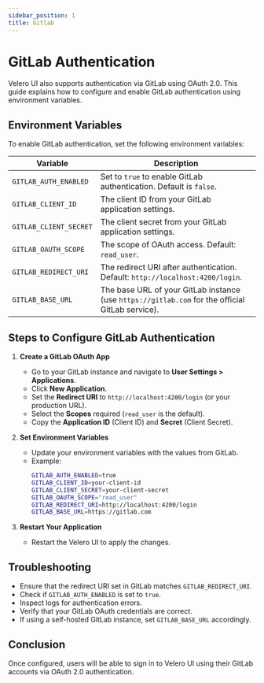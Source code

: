 ```yaml
---
sidebar_position: 1
title: Gitlab
---
```


# GitLab Authentication

Velero UI also supports authentication via GitLab using OAuth 2.0. This guide explains how to configure and enable GitLab authentication using environment variables.

## Environment Variables

To enable GitLab authentication, set the following environment variables:

| Variable | Description |
|----------|-------------|
| `GITLAB_AUTH_ENABLED` | Set to `true` to enable GitLab authentication. Default is `false`. |
| `GITLAB_CLIENT_ID` | The client ID from your GitLab application settings. |
| `GITLAB_CLIENT_SECRET` | The client secret from your GitLab application settings. |
| `GITLAB_OAUTH_SCOPE` | The scope of OAuth access. Default: `read_user`. |
| `GITLAB_REDIRECT_URI` | The redirect URI after authentication. Default: `http://localhost:4200/login`. |
| `GITLAB_BASE_URL` | The base URL of your GitLab instance (use `https://gitlab.com` for the official GitLab service). |

## Steps to Configure GitLab Authentication

1. **Create a GitLab OAuth App**
   - Go to your GitLab instance and navigate to **User Settings > Applications**.
   - Click **New Application**.
   - Set the **Redirect URI** to `http://localhost:4200/login` (or your production URL).
   - Select the **Scopes** required (`read_user` is the default).
   - Copy the **Application ID** (Client ID) and **Secret** (Client Secret).

2. **Set Environment Variables**
   - Update your environment variables with the values from GitLab.
   - Example:
     ```bash
     GITLAB_AUTH_ENABLED=true
     GITLAB_CLIENT_ID=your-client-id
     GITLAB_CLIENT_SECRET=your-client-secret
     GITLAB_OAUTH_SCOPE="read_user"
     GITLAB_REDIRECT_URI=http://localhost:4200/login
     GITLAB_BASE_URL=https://gitlab.com
     ```

3. **Restart Your Application**
   - Restart the Velero UI to apply the changes.

## Troubleshooting

- Ensure that the redirect URI set in GitLab matches `GITLAB_REDIRECT_URI`.
- Check if `GITLAB_AUTH_ENABLED` is set to `true`.
- Inspect logs for authentication errors.
- Verify that your GitLab OAuth credentials are correct.
- If using a self-hosted GitLab instance, set `GITLAB_BASE_URL` accordingly.

## Conclusion

Once configured, users will be able to sign in to Velero UI using their GitLab accounts via OAuth 2.0 authentication.


